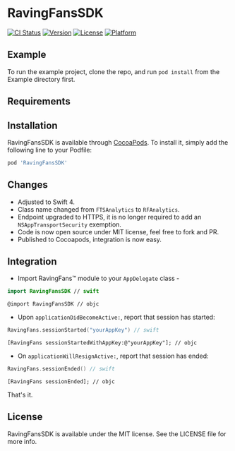 # RavingFansSDK

[![CI Status](http://img.shields.io/travis/ko0f/RavingFansSDK.svg?style=flat)](https://travis-ci.org/ko0f/RavingFansSDK)
[![Version](https://img.shields.io/cocoapods/v/RavingFansSDK.svg?style=flat)](http://cocoapods.org/pods/RavingFansSDK)
[![License](https://img.shields.io/cocoapods/l/RavingFansSDK.svg?style=flat)](http://cocoapods.org/pods/RavingFansSDK)
[![Platform](https://img.shields.io/cocoapods/p/RavingFansSDK.svg?style=flat)](http://cocoapods.org/pods/RavingFansSDK)

## Example

To run the example project, clone the repo, and run `pod install` from the Example directory first.

## Requirements

## Installation

RavingFansSDK is available through [CocoaPods](http://cocoapods.org). To install
it, simply add the following line to your Podfile:

```ruby
pod 'RavingFansSDK'
```

## Changes

* Adjusted to Swift 4.
* Class name changed from `FTSAnalytics` to `RFAnalytics`.
* Endpoint upgraded to HTTPS, it is no longer required to add an `NSAppTransportSecurity` exemption.
* Code is now open source under MIT license, feel free to fork and PR.
* Published to Cocoapods, integration is now easy.

## Integration

* Import RavingFans™ module to your `AppDelegate` class -
```swift
import RavingFansSDK // swift
```
```objective
@import RavingFansSDK // objc
```

* Upon `applicationDidBecomeActive:`, report that session has started:
```swift
RavingFans.sessionStarted("yourAppKey") // swift
```
```objective
[RavingFans sessionStartedWithAppKey:@"yourAppKey"]; // objc
```

* On `applicationWillResignActive:`, report that session has ended:
```swift
RavingFans.sessionEnded() // swift
```
```objective
[RavingFans sessionEnded]; // objc
```

That's it.

## License

RavingFansSDK is available under the MIT license. See the LICENSE file for more info.

